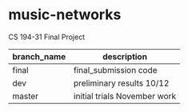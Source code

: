 # music-networks
CS 194-31 Final Project

|branch_name   | description  |
|---|---|
| final | final_submission code  |
| dev  | preliminary results 10/12  |
| master  | initial trials November work  |
